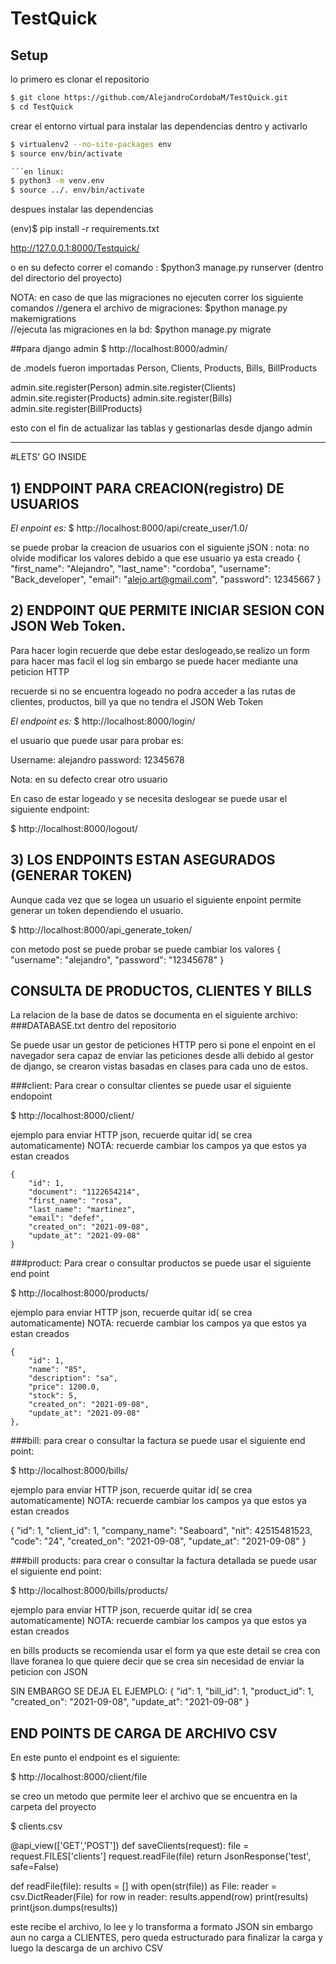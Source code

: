 # TestQuick

## Setup

lo primero es clonar el repositorio

```sh
$ git clone https://github.com/AlejandroCordobaM/TestQuick.git
$ cd TestQuick
```
crear el entorno virtual para instalar las dependencias dentro y activarlo

```sh
$ virtualenv2 --no-site-packages env
$ source env/bin/activate

´´´en linux:
$ python3 -m venv.env
$ source ../. env/bin/activate
```

despues instalar las dependencias 

(env)$ pip install -r requirements.txt

http://127.0.0.1:8000/Testquick/

o en su defecto correr el comando :  $python3 manage.py runserver 
(dentro del directorio del proyecto)


NOTA: en caso de que las migraciones no ejecuten correr los siguiente comandos
//genera el archivo de migraciones: $python manage.py makemigrations            
//ejecuta las migraciones en la bd: $python manage.py migrate                    


##para django admin 
$ http://localhost:8000/admin/

de .models fueron importadas Person, Clients, Products, Bills, BillProducts

admin.site.register(Person)
admin.site.register(Clients)
admin.site.register(Products)
admin.site.register(Bills)
admin.site.register(BillProducts)

esto con el fin de actualizar las tablas y gestionarlas desde django admin


-------------------------------------------------------------------

#LETS' GO INSIDE

## 1) ENDPOINT PARA CREACION(registro) DE USUARIOS

*El enpoint es:*
 $ http://localhost:8000/api/create_user/1.0/

se puede probar la creacion de usuarios con el siguiente jSON :
nota: no olvide modificar los valores debido a que ese usuario ya esta creado
{
    "first_name": "Alejandro",
    "last_name": "cordoba",
    "username": "Back_developer",
    "email": "alejo.art@gmail.com",
    "password": 12345667
}


## 2) ENDPOINT QUE PERMITE INICIAR SESION CON JSON Web Token.

Para hacer login recuerde que debe estar deslogeado,se realizo un form para hacer mas facil el log sin embargo se puede hacer mediante una peticion HTTP

recuerde si no se encuentra logeado no podra acceder a las rutas de clientes, productos, bill
ya que no tendra el JSON Web Token

*El endpoint es:*
$ http://localhost:8000/login/

el usuario que puede usar para probar es:

Username: alejandro
password: 12345678

Nota: en su defecto crear otro usuario

En caso de estar logeado y se necesita deslogear se puede usar el siguiente endpoint:

$ http://localhost:8000/logout/


## 3) LOS ENDPOINTS ESTAN ASEGURADOS (GENERAR TOKEN)

Aunque cada vez que se logea un usuario el siguiente enpoint permite generar un token
dependiendo el usuario.

$ http://localhost:8000/api_generate_token/


con metodo post se puede probar 
se puede cambiar los valores
{
    "username": "alejandro",
    "password": "12345678"
}


## CONSULTA DE PRODUCTOS, CLIENTES Y BILLS 


La relacion de la base de datos se documenta en el siguiente archivo:
###DATABASE.txt 
dentro del repositorio 



Se puede usar un gestor de peticiones HTTP pero si pone el enpoint en el navegador sera capaz de enviar las peticiones desde alli debido al gestor de django, se crearon vistas basadas en clases para cada uno de estos.



###client:
Para crear o consultar clientes se puede usar el siguiente endopoint

$ http://localhost:8000/client/

ejemplo para enviar HTTP json,  recuerde quitar id( se crea automaticamente)
NOTA: recuerde cambiar los campos ya que estos ya estan creados 

    {
        "id": 1,
        "document": "1122654214",
        "first_name": "rosa",
        "last_name": "martinez",
        "email": "defef",
        "created_on": "2021-09-08",
        "update_at": "2021-09-08"
    }


###product:
Para crear o consultar productos  se puede usar el siguiente end point

$ http://localhost:8000/products/

ejemplo para enviar HTTP json,  recuerde quitar id( se crea automaticamente)
NOTA: recuerde cambiar los campos ya que estos ya estan creados 

    {
        "id": 1,
        "name": "85",
        "description": "sa",
        "price": 1200.0,
        "stock": 5,
        "created_on": "2021-09-08",
        "update_at": "2021-09-08"
    },

###bill:
para crear o consultar la factura se puede usar el siguiente end point:

$ http://localhost:8000/bills/

ejemplo para enviar HTTP json,  recuerde quitar id( se crea automaticamente)
NOTA: recuerde cambiar los campos ya que estos ya estan creados 


 {
        "id": 1,
        "client_id": 1,
        "company_name": "Seaboard",
        "nit": 42515481523,
        "code": "24",
        "created_on": "2021-09-08",
        "update_at": "2021-09-08"
    }



###bill products:
para crear o consultar la factura detallada se puede usar el siguiente end point:

$ http://localhost:8000/bills/products/

ejemplo para enviar HTTP json,  recuerde quitar id( se crea automaticamente)
NOTA: recuerde cambiar los campos ya que estos ya estan creados 

en bills products se recomienda usar el form ya que este detail se crea con llave foranea lo que quiere decir que se crea sin necesidad de enviar la peticion con JSON 


SIN EMBARGO SE DEJA EL EJEMPLO:
{
    "id": 1,
    "bill_id": 1,
    "product_id": 1,
    "created_on": "2021-09-08",
    "update_at": "2021-09-08"
}



## END POINTS DE CARGA DE ARCHIVO CSV 

En este punto el endpoint es el siguiente: 

$ http://localhost:8000/client/file

se creo un metodo que permite leer el archivo que se encuentra en la carpeta del proyecto

$ clients.csv

@api_view(['GET','POST'])
def saveClients(request):
        file = request.FILES['clients']
        request.readFile(file)
        return JsonResponse('test', safe=False)


def readFile(file):
        results = []
        with open(str(file)) as File:
            reader = csv.DictReader(File)
            for row in reader:
                results.append(row)
            print(results)
            print(json.dumps(results))
            
            
este recibe el archivo, lo lee y lo transforma a formato JSON sin embargo aun no carga a CLIENTES, pero queda estructurado para finalizar la carga y luego la descarga de un archivo CSV 







